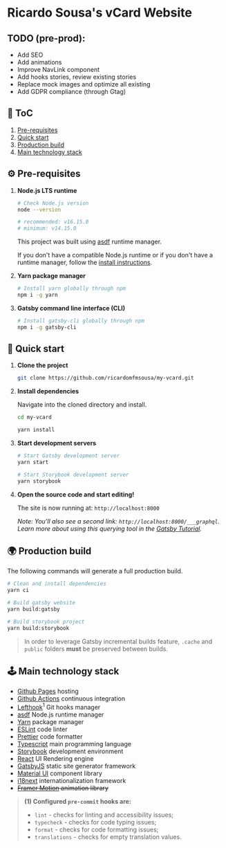 # Ricardo Sousa's vCard Website

## TODO (pre-prod):

- Add SEO
- Add animations
- Improve NavLink component
- Add hooks stories, review existing stories
- Replace mock images and optimize all existing
- Add GDPR compliance (through Gtag)

## 📖 ToC

1. [Pre-requisites](#%EF%B8%8F-pre-requisites)
1. [Quick start](#-quick-start)
1. [Production build](#-production-build)
1. [Main technology stack](#%EF%B8%8F-main-technology-stack)

## ⚙️ Pre-requisites

1. **Node.js LTS runtime**

   ```sh
   # Check Node.js version
   node --version

   # recommended: v16.15.0
   # minimum: v14.15.0
   ```

   This project was built using [asdf](https://asdf-vm.com/) runtime manager.

   If you don't have a compatible Node.js runtime or if you don't have a runtime manager, follow the [install instructions](https://asdf-vm.com/guide/getting-started.html).

1. **Yarn package manager**

   ```sh
   # Install yarn globally through npm
   npm i -g yarn
   ```

1. **Gatsby command line interface (CLI)**

   ```sh
   # Install gatsby-cli globally through npm
   npm i -g gatsby-cli
   ```

## 🚀 Quick start

1.  **Clone the project**

    ```sh
    git clone https://github.com/ricardomfmsousa/my-vcard.git
    ```

1.  **Install dependencies**

    Navigate into the cloned directory and install.

    ```sh
    cd my-vcard

    yarn install
    ```

1.  **Start development servers**

    ```sh
    # Start Gatsby development server
    yarn start

    # Start Storybook development server
    yarn storybook
    ```

1.  **Open the source code and start editing!**

    The site is now running at: `http://localhost:8000`

    _Note: You'll also see a second link: _`http://localhost:8000/___graphql`_.  
    Learn more about using this querying tool in the [Gatsby Tutorial](https://www.gatsbyjs.com/docs/tutorial/part-4/#use-graphiql-to-explore-the-data-layer-and-write-graphql-queries)._

## 🌍 Production build

The following commands will generate a full production build.

```sh
# Clean and install dependencies
yarn ci

# Build gatsby website
yarn build:gatsby

# Build storybook project
yarn build:storybook
```

> In order to leverage Gatsby incremental builds feature, `.cache` and `public` folders **must** be preserved between builds.

## 🕹️ Main technology stack

- [Github Pages](https://docs.github.com/pages/getting-started-with-github-pages/about-github-pages) hosting
- [Github Actions](https://github.com/features/actions) continuous integration
- [Lefthook](https://evilmartians.com/opensource/lefthook)<sup>1</sup> Git hooks manager
- [asdf](https://asdf-vm.com/) Node.js runtime manager
- [Yarn](https://yarnpkg.com/) package manager
- [ESLint](https://eslint.org/) code linter
- [Prettier](https://prettier.io/) code formatter
- [Typescript](https://www.typescriptlang.org/) main programming language
- [Storybook](https://storybook.js.org/) development environment
- [React](https://reactjs.org/) UI Rendering engine
- [GatsbyJS](https://www.gatsbyjs.com/) static site generator framework
- [Material UI](https://mui.com/) component library
- [i18next](https://www.i18next.com/) internationalization framework
- ~~[Framer Motion](https://www.framer.com/) animation library~~

> **(1) Configured `pre-commit` hooks are:**
>
> - `lint` - checks for linting and accessibility issues;
> - `typecheck` - checks for code typing issues;
> - `format` - checks for code formatting issues;
> - `translations` - checks for empty translation values.
